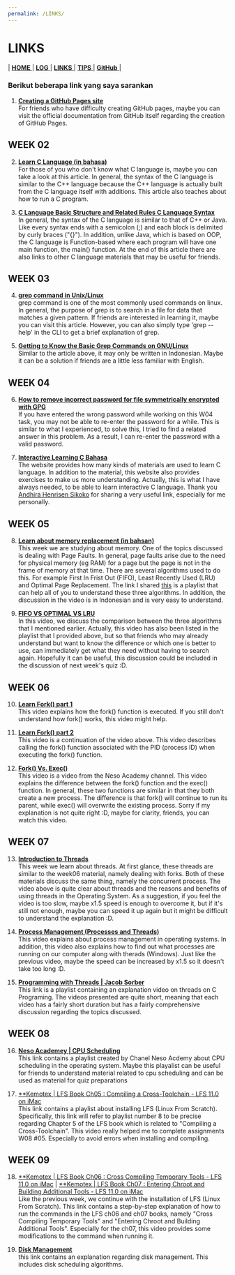 ```yaml
---
permalink: /LINKS/
---
```

# LINKS

| [ **HOME** ](index.md) | [ **LOG** ](TXT/MyLog.txt) | [ **LINKS** ]() | [ **TIPS** ](tips.md) | [ **GitHub** ](https://github.com/abdulrahman01uiacid/os212) |

### Berikut beberapa link yang saya sarankan
1. [**Creating a GitHub Pages site**](https://docs.github.com/en/pages/getting-started-with-github-pages/creating-a-github-pages-site)<br>
   For friends who have difficulty creating GitHub pages, maybe you can visit the official documentation from GitHub itself regarding the creation of GitHub Pages.

## WEEK 02
2. [**Learn C Language (in bahasa)**](https://www.petanikode.com/c-linux/)<br>
   For those of you who don't know what C language is, maybe you can take a look at this article. In general, the syntax of the C language is similar to the C++ language because the C++ language is actually built from the C language itself with additions. This article also teaches about how to run a C program.

3. [**C Language Basic Structure and Related Rules C Language Syntax**](https://www.petanikode.com/c-syntak/)<br>
   In general, the syntax of the C language is similar to that of C++ or Java. Like every syntax ends with a semicolon (;) and each block is delimited by curly braces ("{}"). In addition, unlike Java, which is based on OOP, the C language is Function-based where each program will have one main function, the main() function. At the end of this article there are also links to other C language materials that may be useful for friends.

## WEEK 03
4. [**grep command in Unix/Linux**](https://www.geeksforgeeks.org/grep-command-in-unixlinux/)<br>
   grep command is one of the most commonly used commands on linux. In general, the purpose of grep is to search in a file for data that matches a given pattern. If friends are interested in learning it, maybe you can visit this article. However, you can also simply type 'grep --help' in the CLI to get a brief explanation of grep.

5. [**Getting to Know the Basic Grep Commands on GNU/Linux**](https://www.linuxsec.org/2016/10/basic-grep-command.html)<br>
   Similar to the article above, it may only be written in Indonesian. Maybe it can be a solution if friends are a little less familiar with English.

## WEEK 04
6. [**How to remove incorrect password for file symmetrically encrypted with GPG**](https://superuser.com/questions/1097230/how-to-remove-incorrect-password-for-file-symmetrically-encrypted-with-gpg)<br>
   If you have entered the wrong password while working on this W04 task, you may not be able to re-enter the password for a while. This is similar to what I experienced, to solve this, I tried to find a related answer in this problem. As a result, I can re-enter the password with a valid password.

7. [**Interactive Learning C Bahasa**](https://www.learn-c.org/)<br>
   The website provides how many kinds of materials are used to learn C language. In addition to the material, this website also provides exercises to make us more understanding. Actually, this is what I have always needed, to be able to learn interactive C language. Thank you [Andhira Henrisen Sikoko](https://andhi30.github.io/os212/) for sharing a very useful link, especially for me personally.

## WEEK 05
8. [**Learn about memory replacement (in bahsan)**](https://www.youtube.com/watch?v=WCky3aQMaPA&list=PL21TusoIkLo8nLC2wdibOhhYwrdXWnulT)<br>
   This week we are studying about memory. One of the topics discussed is dealing with Page Faults. In general, page faults arise due to the need for physical memory (eg RAM) for a page but the page is not in the frame of memory at that time. There are several algorithms used to do this. For example First In Frist Out (FIFO), Least Recently Used (LRU) and Optimal Page Replacement. The link I shared [this](https://www.youtube.com/watch?v=WCky3aQMaPA&list=PL21TusoIkLo8nLC2wdibOhhYwrdXWnulT) is a playlist that can help all of you to understand these three algorithms. In addition, the discussion in the video is in Indonesian and is very easy to understand.

9. [**FIFO VS OPTIMAL VS LRU**](https://www.youtube.com/watch?v=IHu-8IQ97AQ&list=PL21TusoIkLo8nLC2wdibOhhYwrdXWnulT&index=6)<br>
   In this video, we discuss the comparison between the three algorithms that I mentioned earlier. Actually, this video has also been listed in the playlist that I provided above, but so that friends who may already understand but want to know the difference or which one is better to use, can immediately get what they need without having to search again. Hopefully it can be useful, this discussion could be included in the discussion of next week's quiz :D.

## WEEK 06
10. [**Learn Fork() part 1**](https://www.youtube.com/watch?v=PwxTbksJ2fo)<br>
    This video explains how the fork() function is executed. If you still don't understand how fork() works, this video might help.

11. [**Learn Fork() part 2**](https://www.youtube.com/watch?v=_kUiH8DG-Ao)<br>
    This video is a continuation of the video above. This video describes calling the fork() function associated with the PID (process ID) when executing the fork() function.

12. [**Fork() Vs. Exec()**](https://www.youtube.com/watch?v=IFEFVXvjiHY)<br>
    This video is a video from the Neso Academy channel. This video explains the difference between the fork() function and the exec() function. In general, these two functions are similar in that they both create a new process. The difference is that fork() will continue to run its parent, while exec() will overwrite the existing process. Sorry if my explanation is not quite right :D, maybe for clarity, friends, you can watch this video.

## WEEK 07
13. [**Introduction to Threads**](https://www.youtube.com/watch?v=LOfGJcVnvAk)<br>
    This week we learn about threads. At first glance, these threads are similar to the week06 material, namely dealing with forks. Both of these materials discuss the same thing, namely the concurrent process. The video above is quite clear about threads and the reasons and benefits of using threads in the Operating System. As a suggestion, if you feel the video is too slow, maybe x1.5 speed is enough to overcome it, but if it's still not enough, maybe you can speed it up again but it might be difficult to understand the explanation :D.

14. [**Process Management (Processes and Threads)**](https://www.youtube.com/watch?v=OrM7nZcxXZU)<br>
    This video explains about process management in operating systems. In addition, this video also explains how to find out what processes are running on our computer along with therads (Windows). Just like the previous video, maybe the speed can be increased by x1.5 so it doesn't take too long :D.

15. [**Programming with Threads | Jacob Sorber**](https://www.youtube.com/watch?v=uA8X5zNOGw8&list=PL9IEJIKnBJjFZxuqyJ9JqVYmuFZHr7CFM)<br>
    This link is a playlist containing an explanation video on threads on C Programing. The videos presented are quite short, meaning that each video has a fairly short duration but has a fairly comprehensive discussion regarding the topics discussed.

## WEEK 08
16. [**Neso Academey | CPU Scheduling**](https://www.youtube.com/watch?v=EWkQl0n0w5M&list=PLBlnK6fEyqRitWSE_AyyySWfhRgyA-rHk)<br>
    This link contains a playlist created by Chanel Neso Acdemy about CPU scheduling in the operating system. Maybe this playalist can be useful for friends to understand material related to cpu scheduling and can be used as material for quiz preparations

17. [**Kemotex | LFS Book Ch05 : Compiling a Cross-Toolchain - LFS 11.0 on iMac ](https://www.youtube.com/watch?v=xVKFOJQOFWE&list=PLyc5xVO2uDsDK5_zewRXYOZA0cyjwcboE&index=8)<br>
    This link contains a playlist about installing LFS (Linux From Scratch). Specifically, this link will refer to playlist number 8 to be precise regarding Chapter 5 of the LFS book which is related to "Compiling a Cross-Toolchain". This video really helped me to complete assignments W08 #05. Especially to avoid errors when installing and compiling.

## WEEK 09
18. [**Kemotex | LFS Book Ch06 : Cross Compiling Temporary Tools - LFS 11.0 on iMac](https://www.youtube.com/watch?v=Mbct6F1xwpE) | [**Kemotex | LFS Book Ch07 : Entering Chroot and Building Additional Tools - LFS 11.0 on iMac](https://www.youtube.com/watch?v=rVj1xtWOtDs)<br>
    Like the previous week, we continue with the installation of LFS (Linux From Scratch). This link contains a step-by-step explanation of how to run the commands in the LFS ch06 and ch07 books, namely "Cross Compiling Temporary Tools" and "Entering Chroot and Building Additional Tools". Especially for the ch07, this video provides some modifications to the command when running it.

19. [**Disk Management**](https://www.youtube.com/watch?v=ZjMwUhapSEM&list=PLGbtq_0KHpRIWsBcVFbeGY8FRLqLsHIMQ)<br>
    this link contains an explanation regarding disk management. This includes disk scheduling algorithms.


